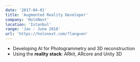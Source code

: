 ```yaml
---
date: '2017-04-01'
title: 'Augmented Reality Developer'
company: 'HoloNext'
location: 'Istanbul'
range: 'Jan - June 2018'
url: 'https://holonext.com/?lang=en'
---
```


- Developing AI for Photogrammetry and 3D reconstruction 
- Using the <b>reality stack</b>:  ARkit, ARcore and Unity 3D
